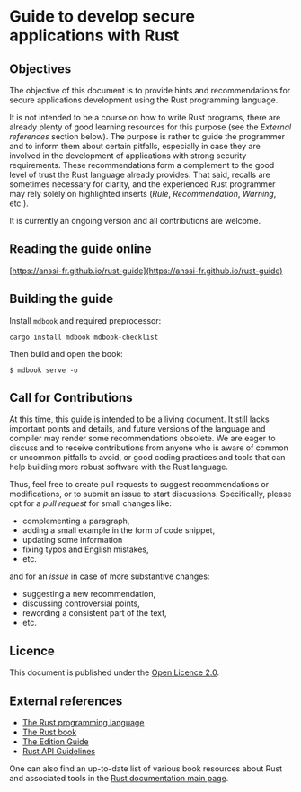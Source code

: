 # Guide to develop secure applications with Rust

## Objectives

The objective of this document is to provide hints and recommendations for
secure applications development using the Rust programming language.

It is not intended to be a course on how to write Rust programs, there are
already plenty of good learning resources for this purpose (see the *External
references* section below). The purpose is rather to guide the programmer and to
inform them about certain pitfalls, especially in case they are involved in the
development of applications with strong security requirements.  These
recommendations form a complement to the good level of trust the Rust language
already provides. That said, recalls are sometimes necessary for clarity, and
the experienced Rust programmer may rely solely on highlighted inserts
(*Rule*, *Recommendation*, *Warning*, etc.).

It is currently an ongoing version and all contributions are welcome.

## Reading the guide online

[https://anssi-fr.github.io/rust-guide](https://anssi-fr.github.io/rust-guide)

## Building the guide

Install `mdbook` and required preprocessor:

```
cargo install mdbook mdbook-checklist
```

Then build and open the book:

```
$ mdbook serve -o
```

## Call for Contributions

At this time, this guide is intended to be a living document. It still lacks
important points and details, and future versions of the language and compiler
may render some recommendations obsolete. We are eager to discuss and to receive
contributions from anyone who is aware of common or uncommon pitfalls to avoid,
or good coding practices and tools that can help building more robust software
with the Rust language.

Thus, feel free to create pull requests to suggest recommendations or
modifications, or to submit an issue to start discussions. Specifically, please
opt for a *pull request* for small changes like:

 - complementing a paragraph,
 - adding a small example in the form of code snippet,
 - updating some information 
 - fixing typos and English mistakes,
 - etc.

and for an *issue* in case of more substantive changes:

 - suggesting a new recommendation,
 - discussing controversial points,
 - rewording a consistent part of the text,
 - etc.

## Licence

This document is published under the [Open Licence 2.0](LICENCE.md).

## External references

- [The Rust programming language](https://www.rust-lang.org)
- [The Rust book](https://doc.rust-lang.org/stable/book)
- [The Edition Guide](https://doc.rust-lang.org/edition-guide/)
- [Rust API Guidelines](https://rust-lang.github.io/api-guidelines)

One can also find an up-to-date list of various book resources about Rust and
associated tools in the [Rust documentation main
page](https://doc.rust-lang.org).
